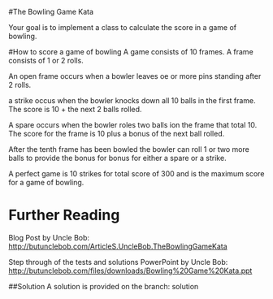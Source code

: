 #The Bowling Game Kata

Your goal is to implement a class to calculate the score in a game of bowling.

#How to score a game of bowling
A game consists of 10 frames.
A frame consists of 1 or 2 rolls.

An open frame occurs when a bowler leaves oe or more pins standing after 2 rolls.  

a strike occus when the bowler knocks down all 10 balls in the first frame.  The score is 10 + the next 2 balls rolled.

A spare occurs when the bowler roles two balls ion the frame that total 10.  The score for the frame is 10 plus a bonus of the next ball rolled.

After the tenth frame has been bowled the bowler can roll 1 or two more balls to provide the bonus for bonus for either a spare or a strike.

A perfect game is 10 strikes for total score of 300 and is the maximum score for a game of bowling.

# Further Reading
Blog Post by Uncle Bob: http://butunclebob.com/ArticleS.UncleBob.TheBowlingGameKata

Step through of the tests and solutions
PowerPoint by Uncle Bob: http://butunclebob.com/files/downloads/Bowling%20Game%20Kata.ppt

##Solution
A solution is provided on the branch: solution
